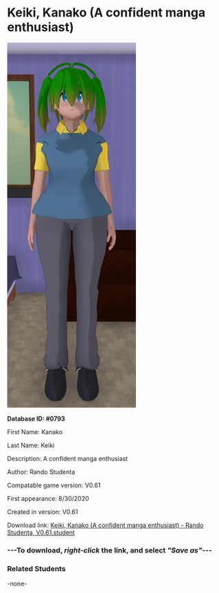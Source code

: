 # Keiki, Kanako (A confident manga enthusiast)

<img src="../../Files/Images/Keiki, Kanako (A confident manga enthusiast).png" title="Keiki, Kanako (A confident manga enthusiast) - Rando Studenta, V0.61">

**Database ID: #0793**

First Name: Kanako

Last Name: Keiki

Description: A confident manga enthusiast

Author: Rando Studenta

Compatable game version: V0.61

First appearance: 8/30/2020

Created in version: V0.61

Download link: <a href="https://raw.githubusercontent.com/Arbiter1223/Daigaku-Gurashi-Custom-Students/master/Files/Student%20Files/Keiki%2C%20Kanako%20(A%20confident%20manga%20enthusiast)%20-%20Rando%20Studenta%2C%20V0.61.student">Keiki, Kanako (A confident manga enthusiast) - Rando Studenta, V0.61.student</a>

### ---**To download, _right-click_ the link, and select _"Save as"_**---

### Related Students

-none-
